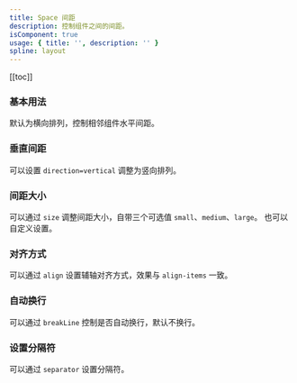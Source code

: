 ```yaml
---
title: Space 间距
description: 控制组件之间的间距。
isComponent: true
usage: { title: '', description: '' }
spline: layout
---
```


[[toc]]

<script>
import DocUsage from '../DocUsage.svelte'
</script>

<DocUsage></DocUsage>

### 基本用法

默认为横向排列，控制相邻组件水平间距。

<script>
import Base from '../../example/Base.svelte'
</script>

<Base></Base>

### 垂直间距

可以设置 `direction=vertical` 调整为竖向排列。

<script>
import Vertical from '../../example/Vertical.svelte'
</script>

<Vertical></Vertical>

### 间距大小

可以通过 `size` 调整间距大小，自带三个可选值 `small`、`medium`、`large`。
也可以自定义设置。

<script>
import Size from '../../example/Size.svelte'
</script>

<Size></Size>

### 对齐方式

可以通过 `align` 设置辅轴对齐方式，效果与 `align-items` 一致。

<script>
import Align from '../../example/Align.svelte'
</script>

<Align></Align>

### 自动换行

可以通过 `breakLine` 控制是否自动换行，默认不换行。

<script>
import BreakLine from '../../example/BreakLine.svelte'
</script>

<BreakLine></BreakLine>

### 设置分隔符

可以通过 `separator` 设置分隔符。

<script>
import Separator from '../../example/Separator.svelte'
</script>

<Separator></Separator>
